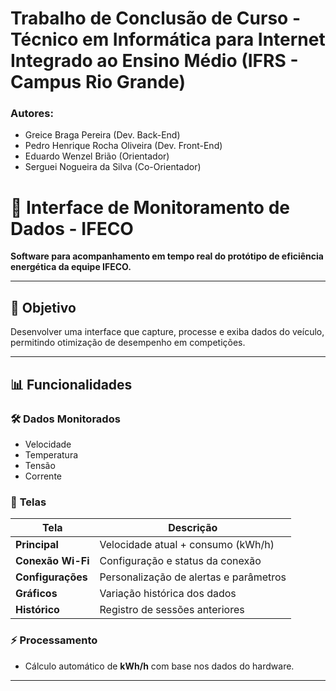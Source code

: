 # Trabalho de Conclusão de Curso - Técnico em Informática para Internet Integrado ao Ensino Médio (IFRS - Campus Rio Grande)

### Autores:
- Greice Braga Pereira (Dev. Back-End)
- Pedro Henrique Rocha Oliveira (Dev. Front-End)
- Eduardo Wenzel Brião (Orientador)
- Serguei Nogueira da Silva (Co-Orientador)

# 📱 Interface de Monitoramento de Dados - IFECO  
**Software para acompanhamento em tempo real do protótipo de eficiência energética da equipe IFECO.**  

---

## 🎯 Objetivo  
Desenvolver uma interface que capture, processe e exiba dados do veículo, permitindo otimização de desempenho em competições.  

---

## 📊 Funcionalidades  

### 🛠️ **Dados Monitorados**  
- Velocidade  
- Temperatura  
- Tensão  
- Corrente

### 📱 **Telas**  
| Tela               | Descrição                                  |  
|--------------------|-------------------------------------------|  
| **Principal**      | Velocidade atual + consumo (kWh/h)        |  
| **Conexão Wi-Fi**  | Configuração e status da conexão          |  
| **Configurações**  | Personalização de alertas e parâmetros    |  
| **Gráficos**       | Variação histórica dos dados              |  
| **Histórico**      | Registro de sessões anteriores            |  

### ⚡ **Processamento**  
- Cálculo automático de **kWh/h** com base nos dados do hardware.  

---
